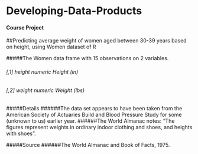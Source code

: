 # Developing-Data-Products
#### Course Project 

##Predicting average weight of women aged between 30-39 years based on height, using Women dataset of R

#####The Women data frame with 15 observations on 2 variables.
###### [,1]	height	numeric	Height (in)
###### [,2]	weight	numeric	Weight (lbs)

#####Details
######The data set appears to have been taken from the American Society of Actuaries Build and Blood Pressure Study for some (unknown to us) earlier year.
######The World Almanac notes: “The figures represent weights in ordinary indoor clothing and shoes, and heights with shoes”.

#####Source
######The World Almanac and Book of Facts, 1975.
